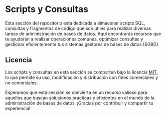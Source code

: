 # Scripts y Consultas

Esta sección del repositorio está dedicada a almacenar scripts SQL, consultas y fragmentos de código que son útiles para realizar diversas tareas de administración de bases de datos. Aquí encontrarás recursos que te ayudarán a realizar operaciones comunes, optimizar consultas y gestionar eficientemente tus sistemas gestores de bases de datos (SGBD).

## Licencia

Los scripts y consultas en esta sección se comparten bajo la licencia [MIT](../LICENSE), lo que permite su uso, modificación y distribución con fines comerciales y no comerciales.

Esperamos que esta sección se convierta en un recurso valioso para aquellos que buscan soluciones prácticas y eficientes en el mundo de la administración de bases de datos. ¡Gracias por contribuir y compartir tu experiencia!